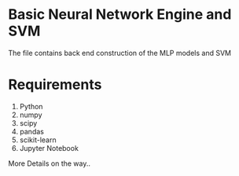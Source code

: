 # Basic Neural Network Engine and SVM

The file contains back end construction of the MLP models and SVM

# Requirements

1. Python 
2. numpy
3. scipy
4. pandas
5. scikit-learn
6. Jupyter Notebook

More Details on the way..
